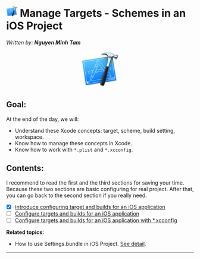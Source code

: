 # <img src="./Images/img-xcode.png" height="30"> Manage Targets - Schemes in an iOS Project

_Written by: **Nguyen Minh Tam**_

<center>
	<img src="./Images/img-xcode.png" height="100">
</center>

## Goal:

At the end of the day, we will:

- Understand these Xcode concepts: target, scheme, build setting, workspace.
- Know how to manage these concepts in Xcode.
- Know how to work with `*.plist` and `*.xcconfig`.

## Contents:

I recommend to read the first and the third sections for saving your time. Because these two sections are basic configuring for real project. After that, you can go back to the second section if you really need.

- [x] [Introduce configuring target and builds for an iOS application][Introduce]
- [ ] [Configure targets and builds for an iOS application][Config]
- [ ] [Configure targets and builds for an iOS application with *.xcconfig][ConfigWithXcconfig]

**Related topics:**

- How to use Settings.bundle in iOS Project. [See detail][Settings].

---

[ProjectTargetScheme]: https://github.com/nmint8m/projecttargetscheme
[Introduce]: ./01-Introduce.md
[Config]: ./02-Config.md
[ConfigWithXcconfig]: ./03-ConfigWithXcconfig.md

[Settings]: https://github.com/nmint8m/settingsbundle
